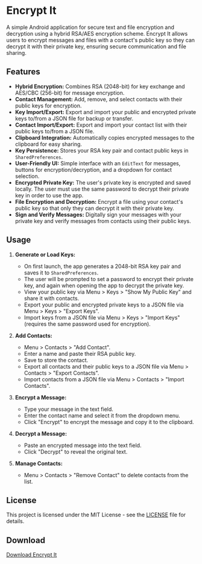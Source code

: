 # Encrypt It

A simple Android application for secure text and file encryption and decryption using a hybrid RSA/AES encryption scheme. Encrypt It allows users to encrypt messages and files with a contact's public key so they can decrypt it with their private key, ensuring secure communication and file sharing.

## Features

-   **Hybrid Encryption:** Combines RSA (2048-bit) for key exchange and AES/CBC (256-bit) for message encryption.
-   **Contact Management:** Add, remove, and select contacts with their public keys for encryption.
-   **Key Import/Export:** Export and import your public and encrypted private keys to/from a JSON file for backup or transfer.
-   **Contact Import/Export:** Export and import your contact list with their public keys to/from a JSON file.
-   **Clipboard Integration:** Automatically copies encrypted messages to the clipboard for easy sharing.
-   **Key Persistence:** Stores your RSA key pair and contact public keys in `SharedPreferences`.
-   **User-Friendly UI:** Simple interface with an `EditText` for messages, buttons for encryption/decryption, and a dropdown for contact selection.
-   **Encrypted Private Key:** The user's private key is encrypted and saved locally. The user must use the same password to decrypt their private key in order to use the app.
-   **File Encryption and Decryption:** Encrypt a file using your contact's public key so that only they can decrypt it with their private key.
-   **Sign and Verify Messages:** Digitally sign your messages with your private key and verify messages from contacts using their public keys.

## Usage

1.  **Generate or Load Keys:**
    
    -   On first launch, the app generates a 2048-bit RSA key pair and saves it to `SharedPreferences`.
    -   The user will be prompted to set a password to encrypt their private key, and again when opening the app to decrypt the private key.
    -   View your public key via Menu > Keys > "Show My Public Key" and share it with contacts.
    -   Export your public and encrypted private keys to a JSON file via Menu > Keys > "Export Keys".
    -   Import keys from a JSON file via Menu > Keys > "Import Keys" (requires the same password used for encryption).
2.  **Add Contacts:**
    
    -   Menu > Contacts > "Add Contact".
    -   Enter a name and paste their RSA public key.
    -   Save to store the contact.
    -   Export all contacts and their public keys to a JSON file via Menu > Contacts > "Export Contacts".
    -   Import contacts from a JSON file via Menu > Contacts > "Import Contacts".
3.  **Encrypt a Message:**
    
    -   Type your message in the text field.
    -   Enter the contact name and select it from the dropdown menu.
    -   Click "Encrypt" to encrypt the message and copy it to the clipboard.
4.  **Decrypt a Message:**
    
    -   Paste an encrypted message into the text field.
    -   Click "Decrypt" to reveal the original text.
5.  **Manage Contacts:**
    
    -   Menu > Contacts > "Remove Contact" to delete contacts from the list.

## License

This project is licensed under the MIT License - see the [LICENSE](LICENSE) file for details.

## Download

[Download Encrypt It](https://github.com/ils94/Encrypt_It/releases/download/v7/Encrypt-It-v7.apk)
